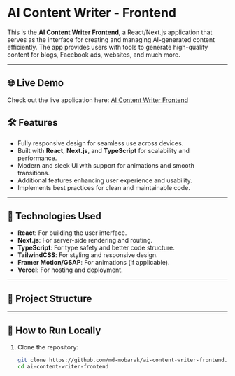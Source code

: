 # AI Content Writer - Frontend

This is the **AI Content Writer Frontend**, a React/Next.js application that serves as the interface for creating and managing AI-generated content efficiently. The app provides users with tools to generate high-quality content for blogs, Facebook ads, websites, and much more.

---

## 🌐 Live Demo  
Check out the live application here: [AI Content Writer Frontend](https://vercel.com/mdmobaraks-projects)

## 🛠️ Features  
- Fully responsive design for seamless use across devices.
- Built with **React**, **Next.js**, and **TypeScript** for scalability and performance.
- Modern and sleek UI with support for animations and smooth transitions.
- Additional features enhancing user experience and usability.
- Implements best practices for clean and maintainable code.

---

## 🚀 Technologies Used  
- **React**: For building the user interface.
- **Next.js**: For server-side rendering and routing.
- **TypeScript**: For type safety and better code structure.
- **TailwindCSS**: For styling and responsive design.
- **Framer Motion/GSAP**: For animations (if applicable).
- **Vercel**: For hosting and deployment.

---

## 📂 Project Structure  
---
## 🚧 How to Run Locally  

1. Clone the repository:  
   ```bash
   git clone https://github.com/md-mobarak/ai-content-writer-frontend.git
   cd ai-content-writer-frontend
